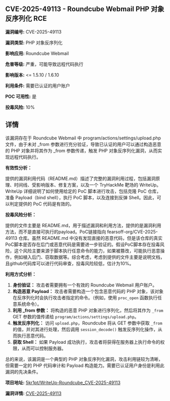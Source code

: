 ## CVE-2025-49113 - Roundcube Webmail PHP 对象反序列化 RCE

**漏洞编号:** CVE-2025-49113

**漏洞类型:** PHP 对象反序列化

**影响应用:** Roundcube Webmail

**危害等级:** 严重，可能导致远程代码执行

**影响版本:** <= 1.5.10 / 1.6.10

**利用条件:** 需要已认证的用户账户

**POC 可用性:** 是

**投毒风险:** 10%

## 详情

该漏洞存在于 Roundcube Webmail 中 program/actions/settings/upload.php 文件，由于未对 _from 参数进行充分验证，导致已认证的用户可以通过构造恶意的 PHP 对象并将其作为 _from 参数传递，触发 PHP 对象反序列化漏洞，从而实现远程代码执行。

**有效性分析：**

提供的漏洞利用代码（README.md）描述了完整的漏洞利用过程，包括漏洞原理、时间线、受影响版本、修复方案，以及一个 TryHackMe 靶场的 WriteUp。WriteUp 详细说明了如何使用给定的 PoC 脚本进行攻击，包括克隆 PoC 仓库，准备 Payload（bind shell），执行 PoC 脚本，以及连接到反弹 Shell。因此，可以判定提供的 PoC 代码是有效的。

**投毒风险分析：**

提供的文件主要是 README.md，用于描述漏洞和利用方法，提供的是漏洞利用方法，而不是直接可执行的payload。PoC链接指向 fearsoff-org/CVE-2025-49113 仓库。虽然 README.md 中没有发现直接的恶意代码，但是该仓库的真实PoC脚本是否存在后门或恶意代码是需要进一步验证的。假设PoC脚本存在投毒风险，这个风险主要来源于脚本执行任意命令的能力，如果被篡改，可能执行恶意操作，例如植入后门、窃取数据等。综合考虑，考虑到提供的文件主要是说明文档，且github代码库可以进行代码审查，投毒风险较低，估计为10%。

**利用方式分析：**

1.  **身份验证：** 攻击者需要拥有一个有效的 Roundcube Webmail 用户账户。
2.  **构造恶意 Payload：** 攻击者需要构造一个包含恶意代码的 PHP 对象，该对象在反序列化时会执行攻击者指定的命令。（例如，使用 `proc_open` 函数执行任意系统命令）。
3.  **利用 _from 参数：** 将构造的恶意 PHP 对象进行序列化，然后将其作为 `_from` GET 参数的值传递给 `program/actions/settings/upload.php`。
4.  **触发反序列化：** 访问 `upload.php`，Roundcube 将从 GET 参数中获取 `_from` 的值，并对其进行处理，然后调用 `session_decode()` 触发反序列化操作，从而执行恶意代码。
5.  **获取 Shell：** 如果 Payload 成功执行，攻击者将获得在服务器上执行命令的权限，从而可以控制服务器。

总的来说，该漏洞是一个典型的 PHP 对象反序列化漏洞，攻击利用链较为清晰，但需要一定的 PHP 代码审计和 Payload 构造能力。需要已认证用户身份是利用此漏洞的先决条件。

**项目地址:** [5kr1pt/WriteUp-Roundcube_CVE-2025-49113](https://github.com/5kr1pt/WriteUp-Roundcube_CVE-2025-49113)

**漏洞详情:** [CVE-2025-49113](https://nvd.nist.gov/vuln/detail/CVE-2025-49113)